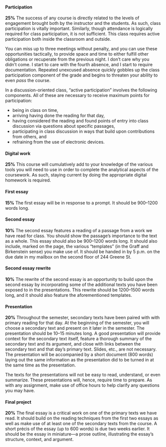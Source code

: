#### Participation

**25%** The success of any course is directly related to the levels of engagement
brought both by the instructor and the students. As such, class participation
is vitally important. Similarly, though attendance is logically required for
class participation, it is not sufficient. This class requires active
participation both inside the classroom and outside.  

You can miss up to three meetings without penalty, and you can use these
opportunities tactically, to provide space and time to either fulfill other
obligations or recuperate from the previous night. I don’t care why you didn’t
come. I start to care with the fourth absence, and I start to require
documentation. Repeated unexcused absence quickly gobbles up the class
participation component of the grade and begins to threaten your ability to
even *pass* the course.

In a discussion-oriented class, “active participation” involves the following
components. All of these are necessary to receive maximum points for
participation:

* being in class on time,
* arriving having done the reading for that day,
* having considered the reading and found points of entry into class discussion via questions about specific passages,
* participating in class discussion in ways that build upon contributions from others, and
* refraining from the use of electronic devices.

#### Digital work

**25%** This course will cumulatively add to your knowledge of the various
tools you will need to use in order to complete the analytical aspects of the
coursework. As such, staying current by doing the appropriate digital homework
is required. 

#### First essay

**15%** The first essay will be in response to a prompt. It should be 900–1200 words
long.

#### Second essay

**10%** The second essay features a reading of a passage from a work we have
read for class. You should show the passage’s importance to the text as a
whole. This essay should also be 900–1200 words long. It should also
include, marked on the page, the various “templates” (in the Graff and
Birkenstein sense) you make use of. It should be handed in by 5 p.m. on the
due date in my mailbox on the second floor of 244 Greene St.

#### Second essay rewrite

**10%** The rewrite of the second essay is an opportunity to build upon the
second essay by incorporating some of the additional texts you have been
exposed to in the presentations. This rewrite should be 1200–1500 words
long, and it should also feature the aforementioned templates.

#### Presentation

**20%** Throughout the semester, secondary texts have been paired with with
primary reading for that day. At the beginning of the semester, you will
choose a secondary text and present on it later in the semester. The
presentation should be 10–15 minutes long. A good presentation will provide
context for the secondary text itself, feature a thorough summary of the
secondary text and its argument, and close with links between the secondary
text and that day’s primary text. Slides, etc., are not necessary.  The
presentation will be accompanied by a short document (800 words) laying out
the same information as the presentation did to be turned in at the same
time as the presentation.

The texts for the presentations will not be easy to read, understand, or even
summarize. These presentations will, hence, require time to prepare. As with
any assignment, make use of office hours to help clarify any questions you may
have.

#### Final project

**20%** The final essay is a critical work on one of the primary texts we have
read. It should build on the reading techniques from the first two essays
as well as make use of at least one of the secondary texts from the course.
A short précis of the essay (up to 600 words) is due two weeks earlier. It
should be the essay in miniature—a prose outline, illustrating the essay’s
structure, context, and argument.
